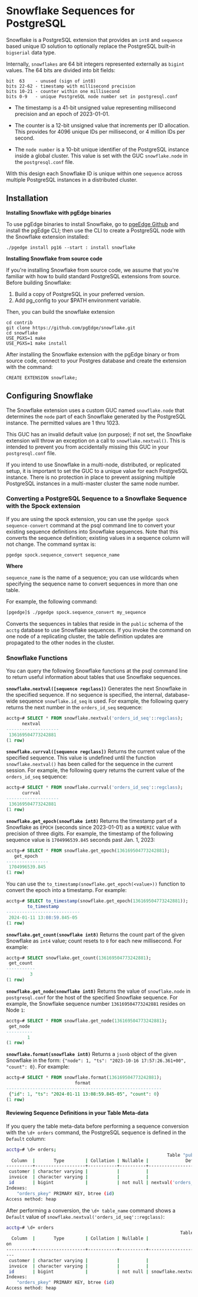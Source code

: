 # Snowflake Sequences for PostgreSQL

Snowflake is a PostgreSQL extension that provides an `int8` and `sequence` based unique ID solution to optionally replace the PostgreSQL built-in `bigserial` data type.

Internally, `snowflakes` are 64 bit integers represented externally as `bigint` values. The 64 bits are divided into bit fields:

```
bit  63    - unused (sign of int8)
bits 22-62 - timestamp with millisecond precision
bits 10-21 - counter within one millisecond
bits 0-9   - unique PostgreSQL node number set in postgresql.conf
```

* The timestamp is a 41-bit unsigned value representing millisecond
  precision and an epoch of 2023-01-01.

* The counter is a 12-bit unsigned value that increments per ID allocation.
  This provides for 4096 unique IDs per millisecond, or 4 million IDs per
  second.

* The `node number` is a 10-bit unique identifier of the PostgreSQL
  instance inside a global cluster. This value is set with the
  GUC `snowflake.node` in the `postgresql.conf` file.

With this design each Snowflake ID is unique within one `sequence`
across multiple PostgreSQL instances in a distributed cluster.

## Installation

**Installing Snowflake with pgEdge binaries**

To use pgEdge binaries to install Snowflake, go to [pgeEdge Github](https://github.com/pgEdge/pgedge) and install the pgEdge CLI; then use the CLI to create a PostgreSQL node with the Snowflake extension installed:

`./pgedge install pg16 --start : install snowflake`

**Installing Snowflake from source code**

If you're installing Snowflake from source code, we assume that you're familiar with how to build standard PostgreSQL extensions from source.  Before building Snowflake:

1. Build a copy of PostgreSQL in your preferred version.
2. Add pg_config to your $PATH environment variable.

Then, you can build the snowflake extension

```
cd contrib
git clone https://github.com/pgEdge/snowflake.git
cd snowflake
USE_PGXS=1 make
USE_PGXS=1 make install
```

After installing the Snowflake extension with the pgEdge binary or from source code, connect to your Postgres database and create the extension with the command:

```
CREATE EXTENSION snowflake;
```

## Configuring Snowflake

The Snowflake extension uses a custom GUC named `snowflake.node` that determines the `node` part of each Snowflake generated by the PostgreSQL instance. The permitted values are 1 thru 1023.

This GUC has an invalid default value (on purpose); if not set, the Snowflake extension will throw an exception on a call to `snowflake.nextval()`.  This is intended to prevent you from accidentally missing this GUC in your `postgresql.conf` file.

If you intend to use Snowflake in a multi-node, distributed, or replicated setup, it is important to set the GUC to a unique value for each PostgreSQL instance. There is no protection in place to prevent assigning multiple PostgreSQL instances in a multi-master cluster the same node number.


### Converting a PostgreSQL Sequence to a Snowflake Sequence with the Spock extension

If you are using the spock extension, you can use the `pgedge spock sequence-convert` command at the psql command line to convert your existing sequence definitions into Snowflake sequences. Note that this converts the sequence definition; existing values in a sequence column will not change. The command syntax is:

`pgedge spock.sequence_convert sequence_name`

**Where**

`sequence_name` is the name of a sequence; you can use wildcards when specifying the sequence name to convert sequences in more than one table. 

For example, the following command:

```sh
[pgedge]$ ./pgedge spock.sequence_convert my_sequence
```

Converts the sequences in tables that reside in the `public` schema of the `acctg` database to use Snowflake sequences. If you invoke the command on one node of a replicating cluster, the table definition updates are propagated to the other nodes in the cluster.  


### Snowflake Functions

You can query the following Snowflake functions at the psql command line to return useful information about tables that use Snowflake sequences.

**`snowflake.nextval([sequence regclass])`** 
Generates the next Snowflake in the specified sequence. If no sequence is specified, the internal, database-wide sequence `snowflake.id_seq` is used. For example, the following query returns the next number in the `orders_id_seq` sequence:

```sql
acctg=# SELECT * FROM snowflake.nextval('orders_id_seq'::regclass);
      nextval       
--------------------
 136169504773242881
(1 row)
```

**`snowflake.currval([sequence regclass])`** 
Returns the current value of the specified sequence. This value is undefined until the function `snowflake.nextval()` has been called for the sequence in the current session. For example, the following query returns the current value of the `orders_id_seq` sequence:

```sql
acctg=# SELECT * FROM snowflake.currval('orders_id_seq'::regclass);
      currval       
--------------------
 136169504773242881
(1 row)
```

**`snowflake.get_epoch(snowflake int8)`** Returns the timestamp part of a Snowflake as `EPOCH` (seconds since 2023-01-01) as a `NUMERIC` value with precision of three digits. For example, the timestamp of the following sequence value is `1704996539.845` seconds past Jan. 1, 2023:

```sql
acctg=# SELECT * FROM snowflake.get_epoch(136169504773242881);
   get_epoch    
----------------
 1704996539.845
(1 row)
```

You can use the `to_timestamp(snowflake.get_epoch(<value>))` function to convert the epoch into a timestamp.  For example:

```sql
acctg=# SELECT to_timestamp(snowflake.get_epoch(136169504773242881));
        to_timestamp        
----------------------------
 2024-01-11 13:08:59.845-05
(1 row)
```

**`snowflake.get_count(snowflake int8)`** Returns the count part of the given Snowflake as `int4` value; count resets to `0` for each new millisecond. For example:

```sql
acctg=# SELECT snowflake.get_count(136169504773242881);
 get_count 
-----------
         3
(1 row)
```

**`snowflake.get_node(snowflake int8)`** Returns the value of `snowflake.node` in `postgresql.conf` for the host of the specified Snowflake sequence. For example, the Snowflake sequence number `136169504773242881` resides on Node `1`:

```sql
acctg=# SELECT * FROM snowflake.get_node(136169504773242881);
 get_node 
----------
        1
(1 row)
```

**`snowflake.format(snowflake int8)`** Returns a `jsonb` object of the given Snowflake in the form: `{"node": 1, "ts": "2023-10-16 17:57:26.361+00", "count": 0}`.  For example:

```sql
acctg=# SELECT * FROM snowflake.format(136169504773242881);
                          format                           
-----------------------------------------------------------
 {"id": 1, "ts": "2024-01-11 13:08:59.845-05", "count": 0}
(1 row)
```


#### Reviewing Sequence Definitions in your Table Meta-data

If you query the table meta-data before performing a sequence conversion with the `\d+ orders` command, the PostgreSQL sequence is defined in the `Default` column:

```sh
acctg=# \d+ orders;
                                                             Table "public.orders"
  Column  |       Type        | Collation | Nullable |              Default               | Storage  | Compression | Stats target | Description 
----------+-------------------+-----------+----------+------------------------------------+----------+-------------+--------------+-------------
 customer | character varying |           |          |                                    | extended |             |              | 
 invoice  | character varying |           |          |                                    | extended |             |              | 
 id       | bigint            |           | not null | nextval('orders_id_seq'::regclass) | plain    |             |              | 
Indexes:
    "orders_pkey" PRIMARY KEY, btree (id)
Access method: heap
```

After performing a conversion, the `\d+ table_name` command shows a `Default` value of `snowflake.nextval('orders_id_seq'::regclass)`:

``` sh
acctg=# \d+ orders
                                                                  Table "public.orders"
  Column  |       Type        | Collation | Nullable |                   Default                    | Storage  | Compression | Stats target | Descripti
on 
----------+-------------------+-----------+----------+----------------------------------------------+----------+-------------+--------------+----------
---
 customer | character varying |           |          |                                              | extended |             |              | 
 invoice  | character varying |           |          |                                              | extended |             |              | 
 id       | bigint            |           | not null | snowflake.nextval('orders_id_seq'::regclass) | plain    |             |              | 
Indexes:
    "orders_pkey" PRIMARY KEY, btree (id)
Access method: heap
```


